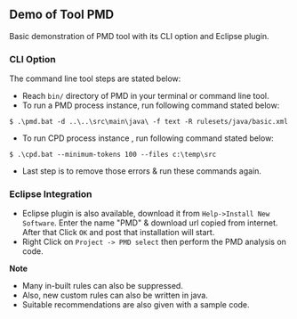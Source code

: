 ## Demo of Tool PMD

Basic demonstration of PMD tool with its CLI option and Eclipse plugin.

### CLI Option

The command line tool steps are stated below:  

* Reach `bin/` directory of PMD in your terminal or command line tool.
* To run a PMD process instance, run following command stated below:
```
$ .\pmd.bat -d ..\..\src\main\java\ -f text -R rulesets/java/basic.xml
```
* To run CPD process instance , run following command stated below:
```
$ .\cpd.bat --minimum-tokens 100 --files c:\temp\src  
```
* Last step is to remove those errors & run these commands again.  

### Eclipse Integration

* Eclipse plugin is also available, download it from `Help->Install New Software`. Enter the name "PMD" & download url copied from internet. After that Click `OK` and post that installation will start.
* Right Click on `Project -> PMD select` then perform the PMD analysis on code.

__Note__
* Many in-built rules can also be suppressed.
* Also, new custom rules can also be written in java.
* Suitable recommendations are also given with a sample code.
